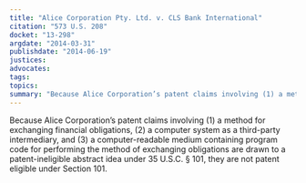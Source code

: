 ```yaml
---
title: "Alice Corporation Pty. Ltd. v. CLS Bank International"
citation: "573 U.S. 208"
docket: "13-298"
argdate: "2014-03-31"
publishdate: "2014-06-19"
justices:
advocates:
tags:
topics:
summary: "Because Alice Corporation’s patent claims involving (1) a method for exchanging financial obligations, (2) a computer system as a third-party intermediary, and (3) a computer-readable medium containing program code for performing the method of exchanging obligations are drawn to a patent-ineligible abstract idea under 35 U.S.C. § 101, they are not patent eligible under Section 101."
---
```

Because Alice Corporation’s patent claims involving (1) a method for exchanging financial obligations, (2) a computer system as a third-party intermediary, and (3) a computer-readable medium containing program code for performing the method of exchanging obligations are drawn to a patent-ineligible abstract idea under 35 U.S.C. § 101, they are not patent eligible under Section 101.

